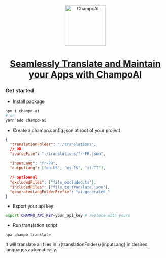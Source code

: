 <!-- Banner Image -->

<p align="center">
  <a href="https://champo.ai/">
    <img alt="ChampoAI" height="128" src="https://www.champollion.ai/logo512.png">
    <h1 align="center">Seamlessly Translate and Maintain your Apps with ChampoAI</h1>
  </a>
</p>

### Get started

- Install package

```sh
npm i champo-ai
# or
yarn add champo-ai
```

- Create a champo.config.json at root of your project

```json
{
  "translationFolder": "./translations",
  // OR
  "sourceFile": "./translations/fr-FR.json",
  
  "inputLang": "fr-FR",
  "outputLang": ["en-US", "es-ES", "it-IT"],
  
  // optionnal
  "excludedFiles": ["file_excluded.ts"],
  "includedFiles": ["file_to_translate.json"],
  "generatedLangFolderPrefix": "ai-generated_"
}
```

- Export your api key

```sh
export CHAMPO_API_KEY=your_api_key # replace with yours
```

- Run translation script

```sh
npx champo translate
```

It will translate all files in ./{translationFolder}/{inputLang} in desired languages automatically.